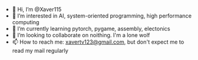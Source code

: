 - 👋 Hi, I’m @Xaver115
- 👀 I’m interested in AI, system-oriented programming, high performance computing
- 🌱 I’m currently learning pytorch, pygame, assembly, electonics
- 💞️ I’m looking to collaborate on noithing. I'm a lone wolf
- 📫 How to reach me: xavertv123@gmail.com, but don't expect me to read my mail regularly

<!---
Xaver115/Xaver115 is a ✨ special ✨ repository because its `README.md` (this file) appears on your GitHub profile.
You can click the Preview link to take a look at your changes.
--->
